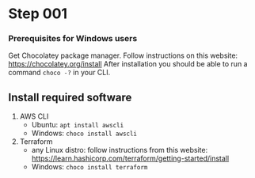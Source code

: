 # Step 001

### Prerequisites for Windows users

Get Chocolatey package manager. Follow instructions on this website: https://chocolatey.org/install
After installation you should be able to run a command `choco -?` in your CLI.

## Install required software

1. AWS CLI
	- Ubuntu: `apt install awscli`
	- Windows: `choco install awscli`
2. Terraform
	- any Linux distro: follow instructions from this website: https://learn.hashicorp.com/terraform/getting-started/install
	- Windows: `choco install terraform`

